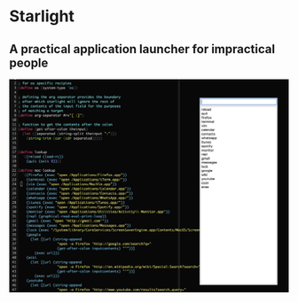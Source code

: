 # Starlight

A practical application launcher for impractical people
---

![Screenshot](./images/strl-screenshot.png)
